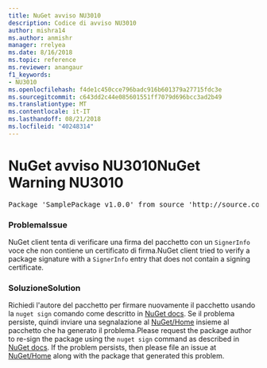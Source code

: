 ```yaml
---
title: NuGet avviso NU3010
description: Codice di avviso NU3010
author: mishra14
ms.author: anmishr
manager: rrelyea
ms.date: 8/16/2018
ms.topic: reference
ms.reviewer: anangaur
f1_keywords:
- NU3010
ms.openlocfilehash: f4de1c450cce796badc916b601379a27715fdc3e
ms.sourcegitcommit: c643dd2c44e085601551ff7079d696bcc3ad2b49
ms.translationtype: MT
ms.contentlocale: it-IT
ms.lasthandoff: 08/21/2018
ms.locfileid: "40248314"
---
```

# <a name="nuget-warning-nu3010"></a><span data-ttu-id="ae3c3-103">NuGet avviso NU3010</span><span class="sxs-lookup"><span data-stu-id="ae3c3-103">NuGet Warning NU3010</span></span>

<pre>Package 'SamplePackage v1.0.0' from source 'http://source.com/index.json': The primary signature does not have a signing certificate.</pre>

### <a name="issue"></a><span data-ttu-id="ae3c3-104">Problema</span><span class="sxs-lookup"><span data-stu-id="ae3c3-104">Issue</span></span>

<span data-ttu-id="ae3c3-105">NuGet client tenta di verificare una firma del pacchetto con un `SignerInfo` voce che non contiene un certificato di firma.</span><span class="sxs-lookup"><span data-stu-id="ae3c3-105">NuGet client tried to verify a package signature with a `SignerInfo` entry that does not contain a signing certificate.</span></span>


### <a name="solution"></a><span data-ttu-id="ae3c3-106">Soluzione</span><span class="sxs-lookup"><span data-stu-id="ae3c3-106">Solution</span></span>

<span data-ttu-id="ae3c3-107">Richiedi l'autore del pacchetto per firmare nuovamente il pacchetto usando la `nuget sign` comando come descritto in [NuGet docs](https://docs.microsoft.com/en-us/nuget/create-packages/sign-a-package). Se il problema persiste, quindi inviare una segnalazione al [NuGet/Home](https://github.com/NuGet/Home/issues) insieme al pacchetto che ha generato il problema.</span><span class="sxs-lookup"><span data-stu-id="ae3c3-107">Please request the package author to re-sign the package using the `nuget sign` command as described in [NuGet docs](https://docs.microsoft.com/en-us/nuget/create-packages/sign-a-package). If the problem persists, then please file an issue at [NuGet/Home](https://github.com/NuGet/Home/issues) along with the package that generated this problem.</span></span>


